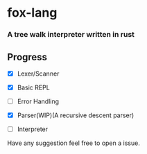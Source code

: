 # fox-lang

### A tree walk interpreter written in rust

## Progress
- [x] Lexer/Scanner
- [x] Basic REPL
- [ ] Error Handling
- [x] Parser(WIP)(A recursive descent parser)
- [ ] Interpreter


Have any suggestion feel free to open a issue.
